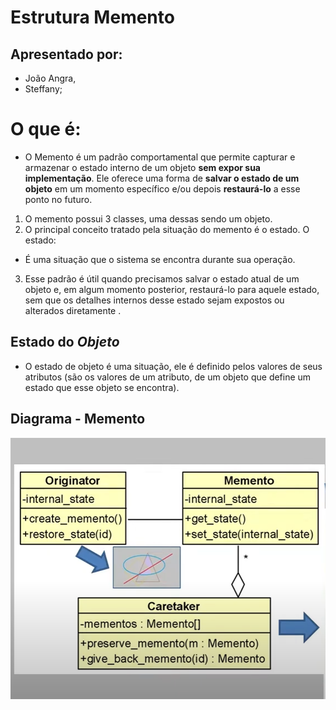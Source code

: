 # **Estrutura Memento** 

## Apresentado por:
- João Angra, 
- Steffany;

# O que é:
- O Memento é um padrão comportamental que permite capturar e armazenar o estado interno de um objeto **sem expor sua implementação**. Ele oferece uma forma de **salvar o estado de um objeto** em um momento específico e/ou depois **restaurá-lo** a esse ponto no futuro. 
1. O memento possui 3 classes, uma dessas sendo um objeto.
2. O principal conceito tratado pela situação do memento é o estado. O estado:
- É  uma situação que o sistema se encontra durante sua operação.
3. Esse padrão é útil quando precisamos salvar o estado atual de um objeto e, em algum momento posterior, restaurá-lo para aquele estado, sem que os detalhes internos desse estado sejam expostos ou alterados diretamente .

## Estado do ***Objeto***
- O estado de objeto é uma situação, ele é definido pelos valores de seus atributos (são os valores de um atributo, de um objeto que define um estado que esse objeto se encontra).

## Diagrama - Memento

![Gof](./memento.png)